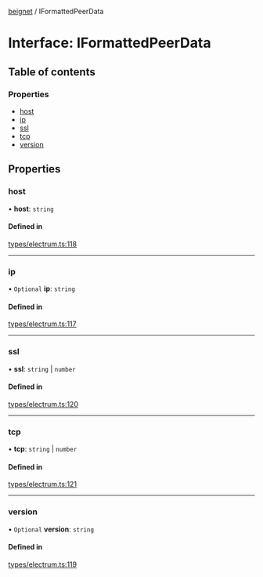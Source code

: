 [beignet](../README.md) / IFormattedPeerData

# Interface: IFormattedPeerData

## Table of contents

### Properties

- [host](IFormattedPeerData.md#host)
- [ip](IFormattedPeerData.md#ip)
- [ssl](IFormattedPeerData.md#ssl)
- [tcp](IFormattedPeerData.md#tcp)
- [version](IFormattedPeerData.md#version)

## Properties

### host

• **host**: `string`

#### Defined in

[types/electrum.ts:118](https://github.com/synonymdev/beignet/blob/6c60ef8/src/types/electrum.ts#L118)

___

### ip

• `Optional` **ip**: `string`

#### Defined in

[types/electrum.ts:117](https://github.com/synonymdev/beignet/blob/6c60ef8/src/types/electrum.ts#L117)

___

### ssl

• **ssl**: `string` \| `number`

#### Defined in

[types/electrum.ts:120](https://github.com/synonymdev/beignet/blob/6c60ef8/src/types/electrum.ts#L120)

___

### tcp

• **tcp**: `string` \| `number`

#### Defined in

[types/electrum.ts:121](https://github.com/synonymdev/beignet/blob/6c60ef8/src/types/electrum.ts#L121)

___

### version

• `Optional` **version**: `string`

#### Defined in

[types/electrum.ts:119](https://github.com/synonymdev/beignet/blob/6c60ef8/src/types/electrum.ts#L119)
